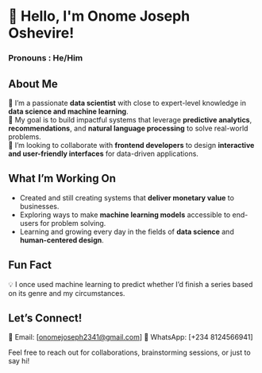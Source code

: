 # 👋 Hello, I'm Onome Joseph Oshevire!
### **Pronouns** : He/Him

## About Me  
🌟 I’m a passionate **data scientist** with close to expert-level knowledge in **data science and machine learning**.  
🚀 My goal is to build impactful systems that leverage **predictive analytics**, **recommendations**, and **natural language processing** to solve real-world problems.  
🤝 I’m looking to collaborate with **frontend developers** to design **interactive and user-friendly interfaces** for data-driven applications.  

## What I’m Working On  
- Created and still creating systems that **deliver monetary value** to businesses.  
- Exploring ways to make **machine learning models** accessible to end-users for problem solving.
- Learning and growing every day in the fields of **data science** and **human-centered design**.  

## Fun Fact  
💡 I once used machine learning to predict whether I’d finish a series based on its genre and my circumstances. 

## Let’s Connect!  
📧 Email: [onomejoseph2341@gmail.com]
📱 WhatsApp: [+234 8124566941]  

Feel free to reach out for collaborations, brainstorming sessions, or just to say hi!  


<!---
Onome-Joseph/Onome-Joseph is a ✨ special ✨ repository because its `README.md` (this file) appears on your GitHub profile.
You can click the Preview link to take a look at your changes.
--->
